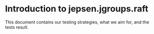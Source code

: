 # Introduction to jepsen.jgroups.raft

This document contains our testing strategies, what we aim for, and the tests result.
